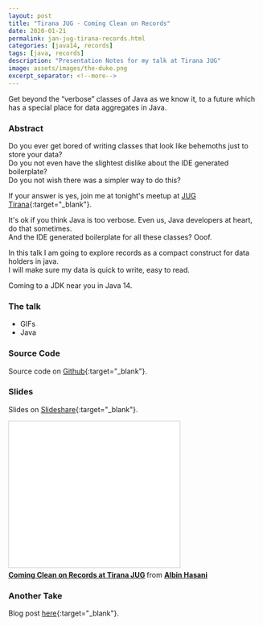 ```yaml
---
layout: post
title: "Tirana JUG - Coming Clean on Records"
date: 2020-01-21
permalink: jan-jug-tirana-records.html
categories: [java14, records]
tags: [java, records]
description: "Presentation Notes for my talk at Tirana JUG"
image: assets/images/the-duke.png
excerpt_separator: <!--more-->
---
```


Get beyond the “verbose” classes of Java as we know it, to a future which has a special place for data aggregates in Java.

<!--more-->

### Abstract

Do you ever get bored of writing classes that look like behemoths just to store your data?  
Do you not even have the slightest dislike about the IDE generated boilerplate?  
Do you not wish there was a simpler way to do this?

If your answer is yes, join me at tonight's meetup at [JUG Tirana](https://www.meetup.com/Java-User-Group-Tirana/events/267691374/){:target="_blank"}.

It's ok if you think Java is too verbose. Even us, Java developers at heart, do that sometimes.  
And the IDE generated boilerplate for all these classes? Ooof.

In this talk I am going to explore records as a compact construct for data holders in java.  
I will make sure my data is quick to write, easy to read.

Coming to a JDK near you in Java 14.

### The talk

- GIFs
- Java

### Source Code

Source code on [Github](https://github.com/albihasani94/coming-clean-on-records){:target="_blank"}.

### Slides

Slides on [Slideshare](https://www.slideshare.net/AlbinHasani/coming-clean-on-records-at-tirana-jug){:target="_blank"}.

<iframe src="//www.slideshare.net/slideshow/embed_code/key/kecpeO4ysib5eF" width="340" height="290" frameborder="0" marginwidth="0" marginheight="0" scrolling="no" style="border:1px solid #CCC; border-width:1px; margin-bottom:5px; max-width: 100%;" allowfullscreen> </iframe> <div style="margin-bottom:5px"> <strong> <a href="//www.slideshare.net/AlbinHasani/coming-clean-on-records-at-tirana-jug" title="Coming Clean on Records at Tirana JUG" target="_blank">Coming Clean on Records at Tirana JUG</a> </strong> from <strong><a href="//www.slideshare.net/AlbinHasani" target="_blank">Albin Hasani</a></strong> </div>

### Another Take

Blog post [here](https://www.albinhasani.net/coming-clean-on-records.html){:target="_blank"}.

